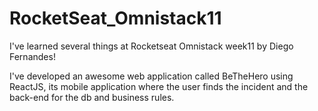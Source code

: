 # RocketSeat_Omnistack11

I've learned several things at Rocketseat Omnistack week11 by Diego Fernandes!

I've developed an awesome web application called BeTheHero using ReactJS, its mobile application where the user finds the incident and the back-end for the db and business rules.
